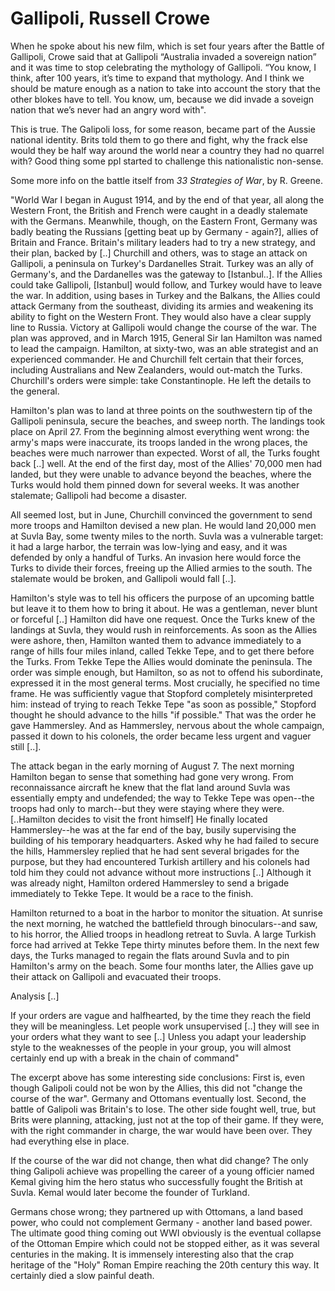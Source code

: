 # Gallipoli, Russell Crowe

When he spoke about his new film, which is set four years after the
Battle of Gallipoli, Crowe said that at Gallipoli “Australia invaded a
sovereign nation” and it was time to stop celebrating the mythology of
Gallipoli. “You know, I think, after 100 years, it’s time to expand
that mythology. And I think we should be mature enough as a nation to
take into account the story that the other blokes have to tell. You
know, um, because we did invade a soveign nation that we’s never had
an angry word with".

This is true. The Galipoli loss, for some reason, became part of the
Aussie national identity. Brits told them to go there and fight, why
the frack else would they be half way around the world near a country
they had no quarrel with? Good thing some ppl started to challenge
this nationalistic non-sense.

Some more info on the battle itself from *33 Strategies of War*, by
R. Greene.

"World War I began in August 1914, and by the end of that year, all
along the Western Front, the British and French were caught in a
deadly stalemate with the Germans. Meanwhile, though, on the Eastern
Front, Germany was badly beating the Russians [getting beat up by
Germany - again?], allies of Britain and France. Britain's military
leaders had to try a new strategy, and their plan, backed by [..]
Churchill and others, was to stage an attack on Gallipoli, a peninsula
on Turkey's Dardanelles Strait. Turkey was an ally of Germany's, and
the Dardanelles was the gateway to [Istanbul..]. If the Allies could
take Gallipoli, [Istanbul] would follow, and Turkey would have to
leave the war. In addition, using bases in Turkey and the Balkans, the
Allies could attack Germany from the southeast, dividing its armies
and weakening its ability to fight on the Western Front. They would
also have a clear supply line to Russia. Victory at Gallipoli would
change the course of the war. The plan was approved, and in March
1915, General Sir Ian Hamilton was named to lead the
campaign. Hamilton, at sixty-two, was an able strategist and an
experienced commander. He and Churchill felt certain that their
forces, including Australians and New Zealanders, would out-match the
Turks. Churchill's orders were simple: take Constantinople. He left
the details to the general.

Hamilton's plan was to land at three points on the southwestern tip of
the Gallipoli peninsula, secure the beaches, and sweep north. The
landings took place on April 27. From the beginning almost everything
went wrong: the army's maps were inaccurate, its troops landed in the
wrong places, the beaches were much narrower than expected. Worst of
all, the Turks fought back [..] well. At the end of the first day,
most of the Allies' 70,000 men had landed, but they were unable to
advance beyond the beaches, where the Turks would hold them pinned
down for several weeks. It was another stalemate; Gallipoli had become
a disaster.

All seemed lost, but in June, Churchill convinced the government to
send more troops and Hamilton devised a new plan. He would land 20,000
men at Suvla Bay, some twenty miles to the north. Suvla was a
vulnerable target: it had a large harbor, the terrain was low-lying
and easy, and it was defended by only a handful of Turks. An invasion
here would force the Turks to divide their forces, freeing up the
Allied armies to the south. The stalemate would be broken, and
Gallipoli would fall [..].

Hamilton's style was to tell his officers the purpose of an upcoming
battle but leave it to them how to bring it about. He was a gentleman,
never blunt or forceful [..] Hamilton did have one request. Once the
Turks knew of the landings at Suvla, they would rush in
reinforcements. As soon as the Allies were ashore, then, Hamilton
wanted them to advance immediately to a range of hills four miles
inland, called Tekke Tepe, and to get there before the Turks. From
Tekke Tepe the Allies would dominate the peninsula. The order was
simple enough, but Hamilton, so as not to offend his subordinate,
expressed it in the most general terms. Most crucially, he specified
no time frame. He was sufficiently vague that Stopford completely
misinterpreted him: instead of trying to reach Tekke Tepe "as soon as
possible," Stopford thought he should advance to the hills "if
possible." That was the order he gave Hammersley. And as Hammersley,
nervous about the whole campaign, passed it down to his colonels, the
order became less urgent and vaguer still [..].

The attack began in the early morning of August 7. The next morning
Hamilton began to sense that something had gone very wrong. From
reconnaissance aircraft he knew that the flat land around Suvla was
essentially empty and undefended; the way to Tekke Tepe was open--the
troops had only to march--but they were staying where they
were. [..Hamilton decides to visit the front himself] He finally
located Hammersley--he was at the far end of the bay, busily
supervising the building of his temporary headquarters. Asked why he
had failed to secure the hills, Hammersley replied that he had sent
several brigades for the purpose, but they had encountered Turkish
artillery and his colonels had told him they could not advance without
more instructions [..] Although it was already night, Hamilton ordered
Hammersley to send a brigade immediately to Tekke Tepe. It would be a
race to the finish.

Hamilton returned to a boat in the harbor to monitor the situation. At
sunrise the next morning, he watched the battlefield through
binoculars--and saw, to his horror, the Allied troops in headlong
retreat to Suvla. A large Turkish force had arrived at Tekke Tepe
thirty minutes before them. In the next few days, the Turks managed to
regain the flats around Suvla and to pin Hamilton's army on the
beach. Some four months later, the Allies gave up their attack on
Gallipoli and evacuated their troops.

Analysis [..]

If your orders are vague and halfhearted, by the time they reach the
field they will be meaningless. Let people work unsupervised [..] they
will see in your orders what they want to see [..] Unless you adapt
your leadership style to the weaknesses of the people in your group,
you will almost certainly end up with a break in the chain of command"

The excerpt above has some interesting side conclusions: First is,
even though Galipoli could not be won by the Allies, this did not
"change the course of the war". Germany and Ottomans eventually
lost. Second, the battle of Galipoli was Britain's to lose. The other
side fought well, true, but Brits were planning, attacking, just not
at the top of their game. If they were, with the right commander in
charge, the war would have been over. They had everything else in
place.

If the course of the war did not change, then what did change? The
only thing Galipoli achieve was propelling the career of a young
officier named Kemal giving him the hero status who successfully
fought the British at Suvla. Kemal would later become the founder of
Turkland.

Germans chose wrong; they partnered up with Ottomans, a land based
power, who could not complement Germany - another land based
power. The ultimate good thing coming out WWI obviously is the
eventual collapse of the Ottoman Empire which could not be stopped
either, as it was several centuries in the making. It is immensely
interesting also that the crap heritage of the "Holy" Roman Empire
reaching the 20th century this way. It certainly died a slow painful
death.

